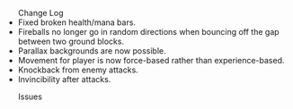 <ul>
  <lh>Change Log</lh>
  <li>Fixed broken health/mana bars.</li>
	<li>Fireballs no longer go in random directions when bouncing off the gap between two ground blocks.</li>
	<li>Parallax backgrounds are now possible.</li>
	<li>Movement for player is now force-based rather than experience-based.</li>
	<li>Knockback from enemy attacks.</li>
	<li>Invincibility after attacks.</li>
</ul>

<ul>
  <lh>Issues</lh>
	
</ul>
